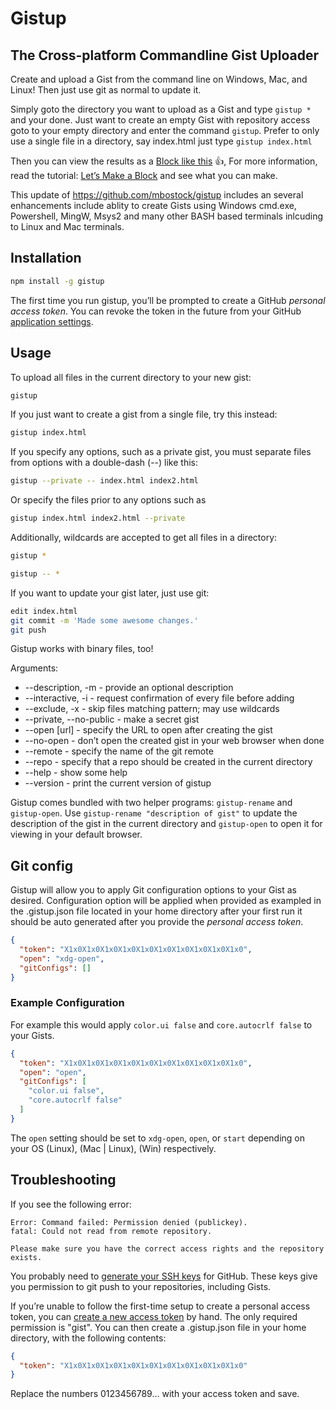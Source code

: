 # Gistup
## The Cross-platform Commandline Gist Uploader

Create and upload a Gist from the command line on Windows, Mac, and Linux! Then just use git as normal to update it.

Simply goto the directory you want to upload as a Gist and type `gistup *` and your done. Just want to create an empty Gist with repository access goto to your empty directory and enter the command `gistup`. Prefer to only use a single file in a directory, say index.html just type `gistup index.html`

Then you can view the results as a [Block like this](http://bl.ocks.org/mbostock) :+1:, For more information, read the tutorial: [Let’s Make a Block](http://bost.ocks.org/mike/block/) and see what you can make.

This update of https://github.com/mbostock/gistup includes an several enhancements include ablity to create Gists using Windows cmd.exe, Powershell, MingW, Msys2 and many other BASH based terminals inlcuding to Linux and Mac terminals. 


## Installation

```bash
npm install -g gistup
```

The first time you run gistup, you’ll be prompted to create a GitHub *personal access token*. You can revoke the token in the future from your GitHub [application settings](https://github.com/settings/applications).

## Usage

To upload all files in the current directory to your new gist:

```bash
gistup
```

If you just want to create a gist from a single file, try this instead:

```bash
gistup index.html
```

If you specify any options, such as a private gist, you must separate files from options with a double-dash (--) like this:

```bash
gistup --private -- index.html index2.html
```

Or specify the files prior to any options such as

```bash
gistup index.html index2.html --private
```

Additionally, wildcards are accepted to get all files in a directory:
```bash
gistup *
```

```bash
gistup -- *
```

If you want to update your gist later, just use git:

```bash
edit index.html
git commit -m 'Made some awesome changes.'
git push
```

Gistup works with binary files, too!

Arguments:

* --description, -m - provide an optional description
* --interactive, -i - request confirmation of every file before adding
* --exclude, -x - skip files matching pattern; may use wildcards
* --private, --no-public - make a secret gist
* --open [url] - specify the URL to open after creating the gist
* --no-open - don’t open the created gist in your web browser when done
* --remote - specify the name of the git remote
* --repo - specify that a repo should be created in the current directory
* --help - show some help
* --version - print the current version of gistup

Gistup comes bundled with two helper programs: `gistup-rename` and `gistup-open`. Use `gistup-rename "description of gist"` to update the description of the gist in the current directory and `gistup-open` to open it for viewing in your default browser.

## Git config

Gistup will allow you to apply Git configuration options to your Gist as desired. Configuration option will be applied when provided as exampled in the .gistup.json file located in your home directory after your first run it should be auto generated after you provide the *personal access token*.

```json
{
  "token": "X1x0X1x0X1x0X1x0X1x0X1x0X1x0X1x0X1x0X1x0",
  "open": "xdg-open",
  "gitConfigs": []
}
```

### Example Configuration
For example this would apply `color.ui false` and `core.autocrlf false` to your Gists.
```json
{
  "token": "X1x0X1x0X1x0X1x0X1x0X1x0X1x0X1x0X1x0X1x0",
  "open": "open",
  "gitConfigs": [
    "color.ui false",
    "core.autocrlf false"
  ]
}
```
The `open` setting should be set to `xdg-open`, `open`,  or `start` depending on your OS (Linux), (Mac | Linux), (Win) respectively.  

## Troubleshooting

If you see the following error:

```
Error: Command failed: Permission denied (publickey).
fatal: Could not read from remote repository.

Please make sure you have the correct access rights and the repository exists.
```

You probably need to [generate your SSH keys](https://help.github.com/articles/generating-ssh-keys) for GitHub. These keys give you permission to git push to your repositories, including Gists.

If you’re unable to follow the first-time setup to create a personal access token, you can [create a new access token](https://github.com/settings/tokens/new) by hand. The only required permission is "gist". You can then create a .gistup.json file in your home directory, with the following contents:

```json
{
  "token": "X1x0X1x0X1x0X1x0X1x0X1x0X1x0X1x0X1x0X1x0"
}
```

Replace the numbers 0123456789… with your access token and save.
